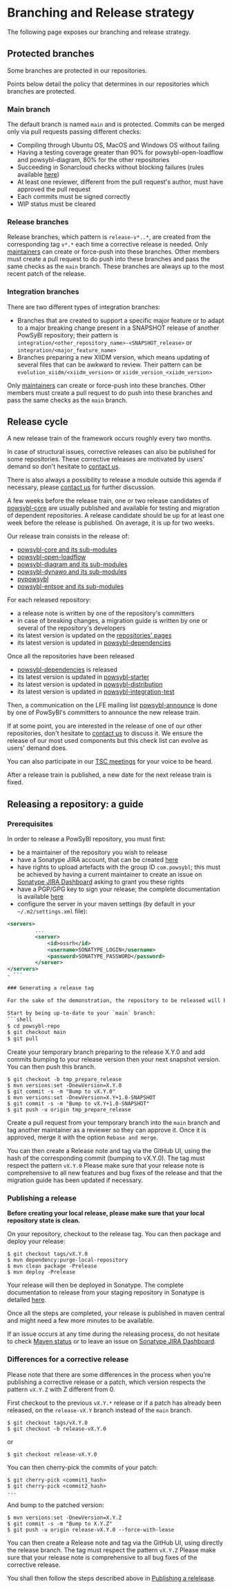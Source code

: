 # Branching and Release strategy

The following page exposes our branching and release strategy.

## Protected branches

Some branches are protected in our repositories.

Points below detail the policy that determines in our repositories which branches are protected.

### Main branch

The default branch is named `main` and is protected. Commits can be merged only via pull requests passing different checks:
- Compiling through Ubuntu OS, MacOS and Windows OS without failing
- Having a testing coverage greater than 90% for powsybl-open-loadflow and powsybl-diagram, 80% for the other repositories
- Succeeding in Sonarcloud checks without blocking failures (rules available [here](https://sonarcloud.io/organizations/powsybl-ci-github/rules))
- At least one reviewer, different from the pull request's author, must have approved the pull request
- Each commits must be signed correctly
- WIP status must be cleared

### Release branches

Release branches, which pattern is  `release-v*..*`, are created from the corresponding tag `v*.*` each time a corrective release is needed.
Only [maintainers](MAINTAINERS.md) can create or force-push into these branches.
Other members must create a pull request to do push into these branches and pass the same checks as the `main` branch.
These branches are always up to the most recent patch of the release.

### Integration branches

There are two different types of integration branches:
- Branches that are created to support a specific major feature or to adapt to a major breaking change present in a SNAPSHOT release of another PowSyBl repository; their pattern is `integration/<other_repository_name>-<SNAPSHOT_release>` or `integration/<major_feature_name>`
- Branches preparing a new XIIDM version, which means updating of several files that can be awkward to review. Their pattern can be `evolution_xiidm/<xiidm_version>` or `xiidm_version_<xiidm_version>`

Only [maintainers](MAINTAINERS.md) can create or force-push into these branches.
Other members must create a pull request to do push into these branches and pass the same checks as the `main` branch.

## Release cycle

A new release train of the framework occurs roughly every two months.

In case of structural issues, corrective releases can also be published for some repositories.
These corrective releases are motivated by users' demand so don't hesitate to [contact us](https://www.powsybl.org/pages/community/).

There is also always a possibility to release a module outside this agenda if necessary,
please [contact us](https://www.powsybl.org/pages/community/) for further discussion.

A few weeks before the release train, one or two release candidates of [powsybl-core](https://github.com/powsybl/powsybl-core) are
usually published and available for testing and migration of dependent repositories.
A release candidate should be up for at least one week before the release is published.
On average, it is up for two weeks.

Our release train consists in the release of:
- [powsybl-core and its sub-modules](https://github.com/powsybl/powsybl-core)
- [powsybl-open-loadflow](https://github.com/powsybl/powsybl-open-loadflow)
- [powsybl-diagram and its sub-modules](https://github.com/powsybl/powsybl-diagram)
- [powsybl-dynawo and its sub-modules](https://github.com/powsybl/powsybl-dynawo)
- [pypowsybl](https://github.com/powsybl/pypowsybl)
- [powsybl-entsoe and its sub-modules](https://github.com/powsybl/powsybl-entsoe)

For each released repository:
- a release note is written by one of the repository's committers
- in case of breaking changes, a migration guide is written by one or several of the repository's developers
- its latest version is updated on the [repositories' pages](https://www.powsybl.org/pages/documentation/developer/repositories/)
- its latest version is updated in [powsybl-dependencies](https://github.com/powsybl/powsybl-dependencies)

Once all the repositories have been released
- [powsybl-dependencies](https://github.com/powsybl/powsybl-dependencies) is released
- its latest version is updated in [powsybl-starter](https://github.com/powsybl/powsybl-starter)
- its latest version is updated in [powsybl-distribution](https://github.com/powsybl/powsybl-distribution)
- its latest version is updated in [powsybl-integration-test](https://github.com/powsybl/powsybl-integration-test)

Then, a communication on the LFE mailing list [powsybl-announce](https://lists.lfenergy.org/g/powsybl-announce/)
is done by one of PowSyBl's committers to announce the new release train.

If at some point, you are interested in the release of one of our other repositories,
don't hesitate to [contact us](https://www.powsybl.org/pages/community/) to discuss it. We ensure the release of our most
used components but this check list can evolve as users' demand does.

You can also participate in our [TSC meetings](https://lists.lfenergy.org/g/powsybl-tsc/) for your voice to be heard.

After a release train is published, a new date for the next release train is fixed.

## Releasing a repository: a guide

### Prerequisites

In order to release a PowSyBl repository, you must first:
- be a maintainer of the repository you wish to release
- have a Sonatype JIRA account, that can be created [here](https://issues.sonatype.org/secure/Signup!default.jspa)
- have rights to upload artefacts with the group ID `com.powsybl`; this must be achieved by having a current maintainer to create an issue on [Sonatype JIRA Dashboard](https://issues.sonatype.org/secure/Dashboard.jspa) asking to grant you these rights
- have a PGP/GPG key to sign your release; the complete documentation is available [here](https://central.sonatype.org/pages/working-with-pgp-signatures.html)
- configure the server in your maven settings (by default in your `~/.m2/settings.xml` file):
```xml
<servers>
         ...
         <server>
             <id>ossrh</id>
             <username>SONATYPE_LOGIN</username>
             <password>SONATYPE_PASSWORD</password>
         </server>
</servers>
- ```

### Generating a release tag

For the sake of the demonstration, the repository to be released will be called `powsybl-repo` below.

Start by being up-to-date to your `main` branch:
```shell
$ cd powsybl-repo
$ git checkout main
$ git pull
```

Create your temporary branch preparing to the release X.Y.0 and add commits bumping to your release version then your next snapshot version.
You can then push this branch.
```shell
$ git checkout -b tmp_prepare_release
$ mvn versions:set -DnewVersion=X.Y.0
$ git commit -s -m "Bump to vX.Y.0"
$ mvn versions:set -DnewVersion=X.Y+1.0-SNAPSHOT
$ git commit -s -m "Bump to vX.Y+1.0-SNAPSHOT"
$ git push -u origin tmp_prepare_release
```

Create a pull request from your temporary branch into the `main` branch and tag another maintainer as a reviewer so they can approve it.
Once it is approved, merge it with the option `Rebase and merge`.

You can then create a Release note and tag via the GitHub UI, using the hash of the corresponding commit (bumping to vX.Y.0). The tag must respect the pattern `vX.Y.0`
Please make sure that your release note is comprehensive to all new features and bug fixes of the release and that the migration guide has been updated if necessary.

### Publishing a release

**Before creating your local release, please make sure that your local repository state is clean.**

On your repository, checkout to the release tag. You can then package and deploy your release:
```shell
$ git checkout tags/vX.Y.0
$ mvn dependency:purge-local-repository
$ mvn clean package -Prelease
$ mvn deploy -Prelease
```

Your release will then be deployed in Sonatype. The complete documentation to release from your staging repository in Sonatype is detailed [here](https://central.sonatype.org/publish/release/#locate-and-examine-your-staging-repository).

Once all the steps are completed, your release is published in maven central and might need a few more minutes to be available.

If an issue occurs at any time during the releasing process, do not hesitate to check [Maven status](https://status.maven.org/) or to leave an issue on [Sonatype JIRA Dashboard](https://issues.sonatype.org/secure/Dashboard.jspa).

### Differences for a corrective release

Please note that there are some differences in the process when you're publishing a corrective release or a patch, which version respects the pattern `vX.Y.Z` with Z different from 0.

First checkout to the previous `vX.Y.*` release or if a patch has already been released, on the `release-vX.Y` branch instead of the `main` branch.
```shell
$ git checkout tags/vX.Y.0
$ git checkout -b release-vX.Y.0
```
or
```shell
$ git checkout release-vX.Y.0
```

You can then cherry-pick the commits of your patch:
```shell
$ git cherry-pick <commit1_hash>
$ git cherry-pick <commit2_hash>
...
```
And bump to the patched version:
```shell
$ mvn versions:set -DnewVersion=X.Y.Z
$ git commit -s -m "Bump to X.Y.Z"
$ git push -u origin release-vX.Y.0 --force-with-lease
```

You can then create a Release note and tag via the GitHub UI, using directly the release branch. The tag must respect the pattern `vX.Y.Z`
Please make sure that your release note is comprehensive to all bug fixes of the corrective release.

You shall then follow the steps described above in [Publishing a relelease](#publishing-a-release).

